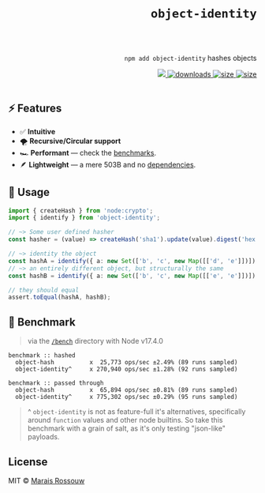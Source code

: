 <div align="right">

# `object-identity`

<br />
<br />

`npm add object-identity` hashes objects

<span>
<a href="https://github.com/maraisr/object-identity/actions/workflows/ci.yml">
	<img src="https://github.com/maraisr/object-identity/actions/workflows/ci.yml/badge.svg"/>
</a>
<a href="https://npm-stat.com/charts.html?package=object-identity">
	<img src="https://badgen.net/npm/dw/object-identity?labelColor=black&color=black&cache=600" alt="downloads"/>
</a>
<a href="https://packagephobia.com/result?p=object-identity">
	<img src="https://badgen.net/packagephobia/install/object-identity?labelColor=black&color=black" alt="size"/>
</a>
<a href="https://bundlephobia.com/result?p=object-identity">
	<img src="https://badgen.net/bundlephobia/minzip/object-identity?labelColor=black&color=black" alt="size"/>
</a>
</span>

<br />
<br />
</div>

## ⚡ Features

- ✅ **Intuitive**
- 🌪 **Recursive/Circular support**
- 🏎 **Performant** — check the [benchmarks](#-benchmark).
- 🪶 **Lightweight** — a mere 503B and no [dependencies](https://npm.anvaka.com/#/view/2d/object-identity/).

## 🚀 Usage

```ts
import { createHash } from 'node:crypto';
import { identify } from 'object-identity';

// ~> Some user defined hasher
const hasher = (value) => createHash('sha1').update(value).digest('hex');

// ~> identity the object
const hashA = identify({ a: new Set(['b', 'c', new Map([['d', 'e']])]) }, hasher);
// ~> an entirely different object, but structurally the same
const hashB = identify({ a: new Set(['b', 'c', new Map([['e', 'e']])]) }, hasher);

// they should equal
assert.toEqual(hashA, hashB);
```

## 💨 Benchmark

> via the [`/bench`](/bench) directory with Node v17.4.0

```
benchmark :: hashed
  object-hash          x  25,773 ops/sec ±2.49% (89 runs sampled)
  object-identity^     x 270,940 ops/sec ±1.28% (92 runs sampled)

benchmark :: passed through
  object-hash          x  65,894 ops/sec ±0.81% (89 runs sampled)
  object-identity^     x 775,302 ops/sec ±0.29% (95 runs sampled)
```

> ^ `object-identity` is not as feature-full it's alternatives, specifically around `function` values and other node builtins.
> So take this benchmark with a grain of salt, as it's only testing "json-like" payloads.

## License

MIT © [Marais Rossouw](https://marais.io)
